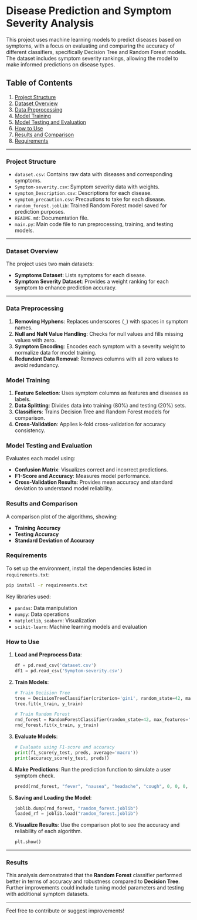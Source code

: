 
# Disease Prediction and Symptom Severity Analysis

This project uses machine learning models to predict diseases based on symptoms, with a focus on evaluating and comparing the accuracy of different classifiers, specifically Decision Tree and Random Forest models. The dataset includes symptom severity rankings, allowing the model to make informed predictions on disease types.

## Table of Contents
1. [Project Structure](#project-structure)
2. [Dataset Overview](#dataset-overview)
3. [Data Preprocessing](#data-preprocessing)
4. [Model Training](#model-training)
5. [Model Testing and Evaluation](#model-testing-and-evaluation)
6. [How to Use](#how-to-use)
7. [Results and Comparison](#results-and-comparison)
8. [Requirements](#requirements)

---

### Project Structure
- `dataset.csv`: Contains raw data with diseases and corresponding symptoms.
- `Symptom-severity.csv`: Symptom severity data with weights.
- `symptom_Description.csv`: Descriptions for each disease.
- `symptom_precaution.csv`: Precautions to take for each disease.
- `random_forest.joblib`: Trained Random Forest model saved for prediction purposes.
- `README.md`: Documentation file.
- `main.py`: Main code file to run preprocessing, training, and testing models.

---

### Dataset Overview
The project uses two main datasets:
- **Symptoms Dataset**: Lists symptoms for each disease.
- **Symptom Severity Dataset**: Provides a weight ranking for each symptom to enhance prediction accuracy.

---

### Data Preprocessing
1. **Removing Hyphens**: Replaces underscores (`_`) with spaces in symptom names.
2. **Null and NaN Value Handling**: Checks for null values and fills missing values with zero.
3. **Symptom Encoding**: Encodes each symptom with a severity weight to normalize data for model training.
4. **Redundant Data Removal**: Removes columns with all zero values to avoid redundancy.

### Model Training
1. **Feature Selection**: Uses symptom columns as features and diseases as labels.
2. **Data Splitting**: Divides data into training (80%) and testing (20%) sets.
3. **Classifiers**: Trains Decision Tree and Random Forest models for comparison.
4. **Cross-Validation**: Applies k-fold cross-validation for accuracy consistency.

### Model Testing and Evaluation
Evaluates each model using:
- **Confusion Matrix**: Visualizes correct and incorrect predictions.
- **F1-Score and Accuracy**: Measures model performance.
- **Cross-Validation Results**: Provides mean accuracy and standard deviation to understand model reliability.

### Results and Comparison
A comparison plot of the algorithms, showing:
- **Training Accuracy**
- **Testing Accuracy**
- **Standard Deviation of Accuracy**

### Requirements
To set up the environment, install the dependencies listed in `requirements.txt`:

```bash
pip install -r requirements.txt
```

Key libraries used:
- `pandas`: Data manipulation
- `numpy`: Data operations
- `matplotlib`, `seaborn`: Visualization
- `scikit-learn`: Machine learning models and evaluation

### How to Use

1. **Load and Preprocess Data**:
   ```python
   df = pd.read_csv('dataset.csv')
   df1 = pd.read_csv('Symptom-severity.csv')
   ```

2. **Train Models**:
   ```python
   # Train Decision Tree
   tree = DecisionTreeClassifier(criterion='gini', random_state=42, max_depth=13)
   tree.fit(x_train, y_train)

   # Train Random Forest
   rnd_forest = RandomForestClassifier(random_state=42, max_features='sqrt', n_estimators=500, max_depth=13)
   rnd_forest.fit(x_train, y_train)
   ```

3. **Evaluate Models**:
   ```python
   # Evaluate using F1-score and accuracy
   print(f1_score(y_test, preds, average='macro'))
   print(accuracy_score(y_test, preds))
   ```

4. **Make Predictions**:
   Run the prediction function to simulate a user symptom check.
   ```python
   predd(rnd_forest, "fever", "nausea", "headache", "cough", 0, 0, 0, 0, 0, 0, 0, 0, 0, 0, 0, 0, 0)
   ```

5. **Saving and Loading the Model**:
   ```python
   joblib.dump(rnd_forest, "random_forest.joblib")
   loaded_rf = joblib.load("random_forest.joblib")
   ```

6. **Visualize Results**:
   Use the comparison plot to see the accuracy and reliability of each algorithm.
   ```python
   plt.show()
   ```

---

### Results
This analysis demonstrated that the **Random Forest** classifier performed better in terms of accuracy and robustness compared to **Decision Tree**. Further improvements could include tuning model parameters and testing with additional symptom datasets.

---

Feel free to contribute or suggest improvements!
